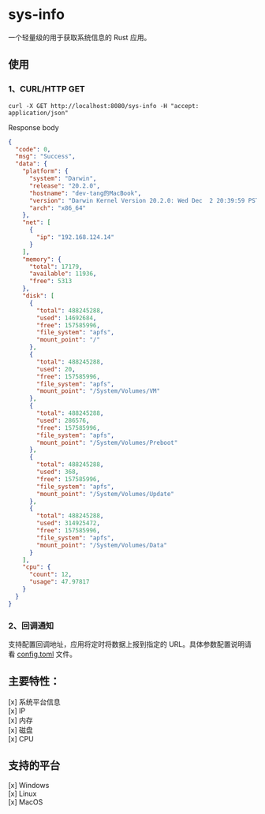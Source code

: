 # sys-info

一个轻量级的用于获取系统信息的 Rust 应用。

## 使用

### 1、CURL/HTTP GET
``` shell
curl -X GET http://localhost:8080/sys-info -H "accept: application/json"
```
Response body
``` json
{
  "code": 0,
  "msg": "Success",
  "data": {
    "platform": {
      "system": "Darwin",
      "release": "20.2.0",
      "hostname": "dev-tang的MacBook",
      "version": "Darwin Kernel Version 20.2.0: Wed Dec  2 20:39:59 PST 2020; root:xnu-7195.60.75~1/RELEASE_X86_64",
      "arch": "x86_64"
    },
    "net": [
      {
        "ip": "192.168.124.14"
      }
    ],
    "memory": {
      "total": 17179,
      "available": 11936,
      "free": 5313
    },
    "disk": [
      {
        "total": 488245288,
        "used": 14692684,
        "free": 157585996,
        "file_system": "apfs",
        "mount_point": "/"
      },
      {
        "total": 488245288,
        "used": 20,
        "free": 157585996,
        "file_system": "apfs",
        "mount_point": "/System/Volumes/VM"
      },
      {
        "total": 488245288,
        "used": 286576,
        "free": 157585996,
        "file_system": "apfs",
        "mount_point": "/System/Volumes/Preboot"
      },
      {
        "total": 488245288,
        "used": 368,
        "free": 157585996,
        "file_system": "apfs",
        "mount_point": "/System/Volumes/Update"
      },
      {
        "total": 488245288,
        "used": 314925472,
        "free": 157585996,
        "file_system": "apfs",
        "mount_point": "/System/Volumes/Data"
      }
    ],
    "cpu": {
      "count": 12,
      "usage": 47.97817
    }
  }
}
```

### 2、回调通知
支持配置回调地址，应用将定时将数据上报到指定的 URL。具体参数配置说明请看 [config.toml](config.toml) 文件。


## 主要特性：  
[x] 系统平台信息  
[x] IP  
[x] 内存  
[x] 磁盘  
[x] CPU

## 支持的平台
[x] Windows  
[x] Linux  
[x] MacOS  